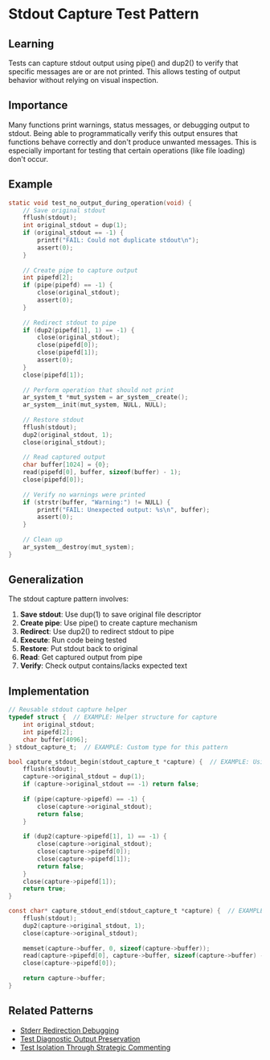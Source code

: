 # Stdout Capture Test Pattern

## Learning
Tests can capture stdout output using pipe() and dup2() to verify that specific messages are or are not printed. This allows testing of output behavior without relying on visual inspection.

## Importance
Many functions print warnings, status messages, or debugging output to stdout. Being able to programmatically verify this output ensures that functions behave correctly and don't produce unwanted messages. This is especially important for testing that certain operations (like file loading) don't occur.

## Example
```c
static void test_no_output_during_operation(void) {
    // Save original stdout
    fflush(stdout);
    int original_stdout = dup(1);
    if (original_stdout == -1) {
        printf("FAIL: Could not duplicate stdout\n");
        assert(0);
    }
    
    // Create pipe to capture output
    int pipefd[2];
    if (pipe(pipefd) == -1) {
        close(original_stdout);
        assert(0);
    }
    
    // Redirect stdout to pipe
    if (dup2(pipefd[1], 1) == -1) {
        close(original_stdout);
        close(pipefd[0]);
        close(pipefd[1]);
        assert(0);
    }
    close(pipefd[1]);
    
    // Perform operation that should not print
    ar_system_t *mut_system = ar_system__create();
    ar_system__init(mut_system, NULL, NULL);
    
    // Restore stdout
    fflush(stdout);
    dup2(original_stdout, 1);
    close(original_stdout);
    
    // Read captured output
    char buffer[1024] = {0};
    read(pipefd[0], buffer, sizeof(buffer) - 1);
    close(pipefd[0]);
    
    // Verify no warnings were printed
    if (strstr(buffer, "Warning:") != NULL) {
        printf("FAIL: Unexpected output: %s\n", buffer);
        assert(0);
    }
    
    // Clean up
    ar_system__destroy(mut_system);
}
```

## Generalization
The stdout capture pattern involves:
1. **Save stdout**: Use dup(1) to save original file descriptor
2. **Create pipe**: Use pipe() to create capture mechanism
3. **Redirect**: Use dup2() to redirect stdout to pipe
4. **Execute**: Run code being tested
5. **Restore**: Put stdout back to original
6. **Read**: Get captured output from pipe
7. **Verify**: Check output contains/lacks expected text

## Implementation
```c
// Reusable stdout capture helper
typedef struct {  // EXAMPLE: Helper structure for capture
    int original_stdout;
    int pipefd[2];
    char buffer[4096];
} stdout_capture_t;  // EXAMPLE: Custom type for this pattern

bool capture_stdout_begin(stdout_capture_t *capture) {  // EXAMPLE: Using helper type
    fflush(stdout);
    capture->original_stdout = dup(1);
    if (capture->original_stdout == -1) return false;
    
    if (pipe(capture->pipefd) == -1) {
        close(capture->original_stdout);
        return false;
    }
    
    if (dup2(capture->pipefd[1], 1) == -1) {
        close(capture->original_stdout);
        close(capture->pipefd[0]);
        close(capture->pipefd[1]);
        return false;
    }
    close(capture->pipefd[1]);
    return true;
}

const char* capture_stdout_end(stdout_capture_t *capture) {  // EXAMPLE: Using helper type
    fflush(stdout);
    dup2(capture->original_stdout, 1);
    close(capture->original_stdout);
    
    memset(capture->buffer, 0, sizeof(capture->buffer));
    read(capture->pipefd[0], capture->buffer, sizeof(capture->buffer) - 1);
    close(capture->pipefd[0]);
    
    return capture->buffer;
}
```

## Related Patterns
- [Stderr Redirection Debugging](stderr-redirection-debugging.md)
- [Test Diagnostic Output Preservation](test-diagnostic-output-preservation.md)
- [Test Isolation Through Strategic Commenting](test-isolation-through-commenting.md)